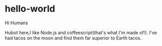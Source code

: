 # hello-world

Hi Humans

Hubot here,I like Node.js and coffeescript(that's what I'm made of!).
I've had tacos on the moon and find them far superior to Earth tacos.
